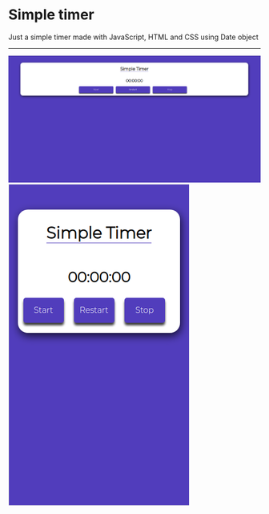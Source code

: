# Simple timer
Just a simple timer made with JavaScript, HTML and CSS using Date object
<hr>

<img src="imgs-projects/print-desk.png">
<img src="imgs-projects/print-mob.png">
